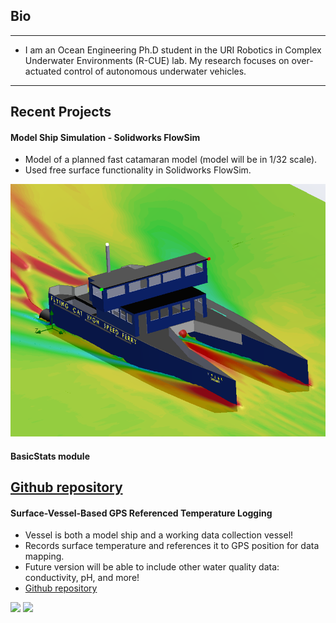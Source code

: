 ## Bio
---
- I am an Ocean Engineering Ph.D student in the URI Robotics in Complex Underwater Environments (R-CUE) lab. My research focuses on over-actuated control of autonomous underwater vehicles.


---
## Recent Projects

#### Model Ship Simulation - Solidworks FlowSim
- Model of a planned fast catamaran model (model will be in 1/32 scale).
- Used free surface functionality in Solidworks FlowSim.
<img src="images/Capture.PNG?raw=true"/>

#### BasicStats module

[Github repository](https://github.com/asonderg/BasicStats)
---

#### Surface-Vessel-Based GPS Referenced Temperature Logging
- Vessel is both a model ship and a working data collection vessel!
- Records surface temperature and references it to GPS position for data mapping.
- Future version will be able to include other water quality data: conductivity, pH, and more!
- [Github repository](https://github.com/asonderg/Surface-Vessel-Temp-Logger)

<img src="/images/IMG_4654.PNG?raw=true"/>
<img src="/images/IMG_6314.PNG?raw=true"/>
